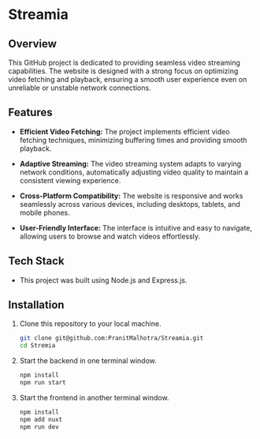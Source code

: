 # Streamia

## Overview

This GitHub project is dedicated to providing seamless video streaming capabilities. The website is designed with a strong focus on optimizing video fetching and playback, ensuring a smooth user experience even on unreliable or unstable network connections.

## Features

- **Efficient Video Fetching:** The project implements efficient video fetching techniques, minimizing buffering times and providing smooth playback.
  
- **Adaptive Streaming:** The video streaming system adapts to varying network conditions, automatically adjusting video quality to maintain a consistent viewing experience.
  
- **Cross-Platform Compatibility:** The website is responsive and works seamlessly across various devices, including desktops, tablets, and mobile phones.
  
- **User-Friendly Interface:** The interface is intuitive and easy to navigate, allowing users to browse and watch videos effortlessly.

## Tech Stack

- This project was built using Node.js and Express.js.

## Installation

1. Clone this repository to your local machine.
   
   ```bash
   git clone git@github.com:PranitMalhotra/Streamia.git
   cd Stremia

2. Start the backend in one terminal window.
   
   ```bash
   npm install
   npm run start

3. Start the frontend in another terminal window.
   
   ```bash
   npm install
   npm add nuxt
   npm run dev
